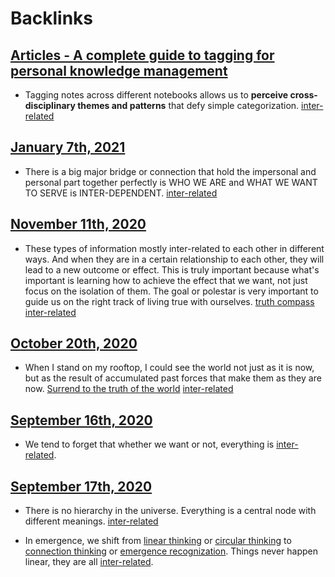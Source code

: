 
# Backlinks
## [Articles - A complete guide to tagging for personal knowledge management](<Articles - A complete guide to tagging for personal knowledge management.md>)
- Tagging notes across different notebooks allows us to **perceive cross-disciplinary themes and patterns** that defy simple categorization. [inter-related](<inter-related.md>)

## [January 7th, 2021](<January 7th, 2021.md>)
- There is a big major bridge or connection that hold the impersonal and personal part together perfectly is WHO WE ARE and WHAT WE WANT TO SERVE is INTER-DEPENDENT. [inter-related](<inter-related.md>)

## [November 11th, 2020](<November 11th, 2020.md>)
- These types of information mostly inter-related to each other in different ways. And when they are in a certain relationship to each other, they will lead to a new outcome or effect. This is truly important because what's important is learning how to achieve the effect that we want, not just focus on the isolation of them. The goal or polestar is very important to guide us on the right track of living true with ourselves. [truth compass](<truth compass.md>) [inter-related](<inter-related.md>)

## [October 20th, 2020](<October 20th, 2020.md>)
- When I stand on my rooftop, I could see the world not just as it is now, but as the result of accumulated past forces that make them as they are now. [Surrend to the truth of the world](<Surrend to the truth of the world.md>) [inter-related](<inter-related.md>)

## [September 16th, 2020](<September 16th, 2020.md>)
- We tend to forget that whether we want or not, everything is [inter-related](<inter-related.md>).

## [September 17th, 2020](<September 17th, 2020.md>)
- There is no hierarchy in the universe. Everything is a central node with different meanings. [inter-related](<inter-related.md>)

- In emergence, we shift from [linear thinking](<linear thinking.md>) or [circular thinking](<circular thinking.md>) to [connection thinking](<connection thinking.md>) or [emergence recognization](<emergence recognization.md>). Things never happen linear, they are all [inter-related](<inter-related.md>).

